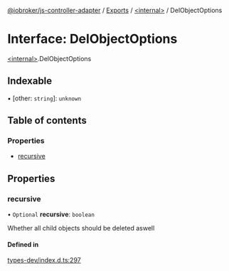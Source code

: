 [@iobroker/js-controller-adapter](../README.md) / [Exports](../modules.md) / [\<internal\>](../modules/internal_.md) / DelObjectOptions

# Interface: DelObjectOptions

[\<internal\>](../modules/internal_.md).DelObjectOptions

## Indexable

▪ [other: `string`]: `unknown`

## Table of contents

### Properties

- [recursive](internal_.DelObjectOptions.md#recursive)

## Properties

### recursive

• `Optional` **recursive**: `boolean`

Whether all child objects should be deleted aswell

#### Defined in

[types-dev/index.d.ts:297](https://github.com/ioBroker/ioBroker.js-controller/blob/b57a294042de33ec1626f5f0a84b06bb80ba1327/packages/types-dev/index.d.ts#L297)
